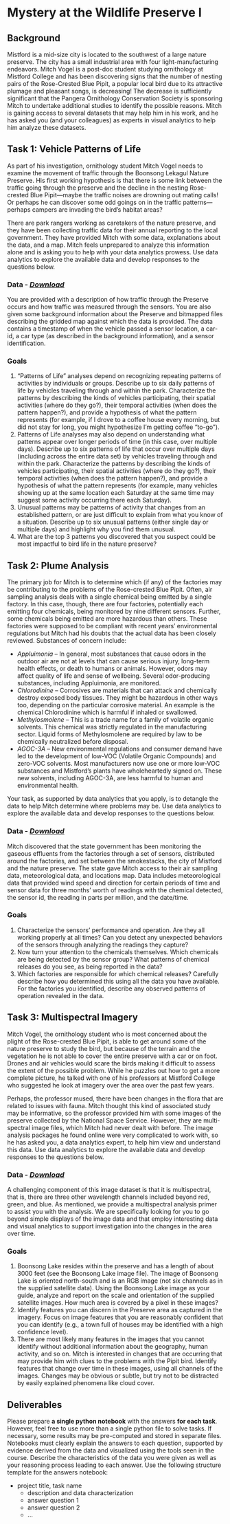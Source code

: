 # Mystery at the Wildlife Preserve I

## Background
Mistford is a mid-size city is located to the southwest of a large nature preserve. The city has a small industrial area with four light-manufacturing endeavors.  Mitch Vogel is a post-doc student studying ornithology at Mistford College and has been discovering signs that the number of nesting pairs of the Rose-Crested Blue Pipit, a popular local bird due to its attractive plumage and pleasant songs, is decreasing! The decrease is sufficiently significant that the Pangera Ornithology Conservation Society is sponsoring Mitch to undertake additional studies to identify the possible reasons. Mitch is gaining access to several datasets that may help him in his work, and he has asked you (and your colleagues) as experts in visual analytics to help him analyze these datasets.

## Task 1:  Vehicle Patterns of Life

As part of his investigation, ornithology student Mitch Vogel needs to examine the movement of traffic through the Boonsong Lekagul Nature Preserve. His first working hypothesis is that there is some link between the traffic going through the preserve and the decline in the nesting Rose-crested Blue Pipit—maybe the traffic noises are drowning out mating calls! Or perhaps he can discover some odd goings on in the traffic patterns—perhaps campers are invading the bird’s habitat areas?

There are park rangers working as caretakers of the nature preserve, and they have been collecting traffic data for their annual reporting to the local government. They have provided Mitch with some data, explanations about the data, and a map. Mitch feels unprepared to analyze this information alone and is asking you to help with your data analytics prowess. Use data analytics to explore the available data and develop responses to the questions below. 

### Data - *[Download](https://github.com/emmanueliarussi/DataScienceCapstone/tree/master/7_FinalProjects/MysteryWildlifePreserve/data/task1.zip)*

You are provided with a description of how traffic through the Preserve occurs and how traffic was measured through
the sensors. You are also given some background information about the Preserve and bitmapped files describing the gridded map against which the data is provided. The data contains a timestamp of when the vehicle passed a sensor location, a car-id, a car type (as described in the background information), and a sensor identification.


### Goals

1. “Patterns of Life” analyses depend on recognizing repeating patterns of activities by individuals or groups. Describe up to six daily patterns of life by vehicles traveling through and within the park. Characterize the patterns by describing the kinds of vehicles participating, their spatial activities (where do they go?), their temporal activities (when does the pattern happen?), and provide a hypothesis of what the pattern represents (for example, if I drove to a coffee house every morning, but did not stay for long, you might hypothesize I’m getting coffee “to-go”).
2. Patterns of Life analyses may also depend on understanding what patterns appear over longer periods of time (in this case, over multiple days). Describe up to six patterns of life that occur over multiple days (including across the entire data set) by vehicles traveling through and within the park. Characterize the patterns by describing the kinds of vehicles participating, their spatial activities (where do they go?), their temporal activities (when does the pattern happen?), and provide a hypothesis of what the pattern represents (for example, many vehicles showing up at the same location each Saturday at the same time may suggest some activity occurring there each Saturday).
3. Unusual patterns may be patterns of activity that changes from an established pattern, or are just difficult to explain from what you know of a situation. Describe up to six unusual patterns (either single day or multiple days) and highlight why you find them unusual.
4. What are the top 3 patterns you discovered that you suspect could be most impactful to bird life in the nature preserve? 

## Task 2: Plume Analysis

The primary job for Mitch is to determine which (if any) of the factories may be contributing to the problems of the Rose-crested Blue Pipit. Often, air sampling analysis deals with a single chemical being emitted by a single factory. In this case, though, there are four factories, potentially each emitting four chemicals, being monitored by nine different sensors. Further, some chemicals being emitted are more hazardous than others. These factories were supposed to be compliant with recent years’ environmental regulations but Mitch had his doubts that the actual data has been closely reviewed. Substances of concern include:

* *Appluimonia* – In general, most substances that cause odors in the outdoor air are not at levels that can cause serious injury, long-term health effects, or death to humans or animals. However, odors may affect quality of life and sense of wellbeing. Several odor-producing substances, including Appluimonia, are monitored.
* *Chlorodinine* – Corrosives are materials that can attack and chemically destroy exposed body tissues. They might be hazardous in other ways too, depending on the particular corrosive material. An example is the chemical Chlorodinine which is harmful if inhaled or swallowed.
* *Methylosmolene* – This is a trade name for a family of volatile organic solvents. This chemical was strictly regulated in the manufacturing sector. Liquid forms of Methylosmolene are required by law to be chemically neutralized before disposal.
* *AGOC-3A* – New environmental regulations and consumer demand have led to the development of low-VOC (Volatile Organic Compounds) and zero-VOC solvents. Most manufacturers now use one or more low-VOC substances and Mistford’s plants have wholeheartedly signed on. These new solvents, including AGOC-3A, are less harmful to human and environmental health.

Your task, as supported by data analytics that you apply, is to detangle the data to help Mitch determine where problems may be. Use data analytics to explore the available data and develop responses to the questions below. 

### Data - *[Download](https://github.com/emmanueliarussi/DataScienceCapstone/tree/master/7_FinalProjects/MysteryWildlifePreserve/data/task2.zip)*

Mitch discovered that the state government has been monitoring the gaseous effluents from the factories through a set of sensors, distributed around the factories, and set between the smokestacks, the city of Mistford and the nature preserve. The state gave Mitch access to their air sampling data, meteorological data, and locations map. Data includes meteorological data that provided wind speed and direction for certain periods of time and sensor data for three months’ worth of readings with the chemical detected, the sensor id, the reading in parts per million, and the
date/time. 

### Goals

1. Characterize the sensors’ performance and operation. Are they all working properly at all times? Can you detect any unexpected behaviors of the sensors through analyzing the readings they capture?
2. Now turn your attention to the chemicals themselves. Which chemicals are being detected by the sensor group? What patterns of chemical releases do you see, as being reported in the data? 
3. Which factories are responsible for which chemical releases? Carefully describe how you determined this using all the data you have available. For the factories you identified, describe any observed patterns of operation revealed in the data.

## Task 3: Multispectral Imagery

Mitch Vogel, the ornithology student who is most concerned about the plight of the Rose-crested Blue Pipit, is able to get around some of the nature preserve to study the bird, but because of the terrain and the vegetation he is not able to cover the entire preserve with a car or on foot. Drones and air vehicles would scare the birds making it difficult to assess the extent of the possible problem. While he puzzles out how to get a more complete picture, he talked with one of his professors at Mistford College who suggested he look at imagery over the area over the past few years.

Perhaps, the professor mused, there have been changes in the flora that are related to issues with fauna. Mitch thought this kind of associated study may be informative, so the professor provided him with some images of the preserve collected by the National Space Service. However, they are multi-spectral image files, which Mitch had never dealt with before. The image analysis packages he found online were very complicated to work with, so he has asked you, a data analytics expert, to help him view and understand this data. Use data analytics to explore the available data and develop responses to the questions below.

### Data - *[Download](https://github.com/emmanueliarussi/DataScienceCapstone/tree/master/7_FinalProjects/MysteryWildlifePreserve/data/task3.zip)*

A challenging component of this image dataset is that it is multispectral, that is, there are three other wavelength channels included beyond red, green, and blue. As mentioned, we provide a multispectral analysis primer to assist you with the analysis. We are specifically looking for you to go beyond simple displays of the image data and that employ interesting data and visual analytics to support investigation into the changes in the area over time. 

### Goals

1. Boonsong Lake resides within the preserve and has a length of about 3000 feet (see the Boonsong Lake image file). The image of Boonsong Lake is oriented north-south and is an RGB image (not six channels as in the supplied satellite data). Using the Boonsong Lake image as your guide, analyze and report on the scale and orientation of the supplied satellite images. How much area is covered by a pixel in these images? 
2. Identify features you can discern in the Preserve area as captured in the imagery. Focus on image features that you are reasonably confident that you can identify (e.g., a town full of houses may be identified with a high confidence level). 
3. There are most likely many features in the images that you cannot identify without additional information about the geography, human activity, and so on. Mitch is interested in changes that are occurring that may provide him with clues to the problems with the Pipit bird. Identify features that change over time in these images, using all channels of the images. Changes may be obvious or subtle, but try not to be distracted by easily explained phenomena like cloud cover. 

## Deliverables

Please prepare __a single python notebook__ with the answers __for each task__. However, feel free to use more than a single python file to solve tasks. If necessary, some results may be pre-computed and stored in separate files. Notebooks must clearly explain the answers to each question, supported by evidence derived from the data and visualized using the tools seen in the course. Describe the characteristics of the data you were given as well as your reasoning process leading to each answer. Use the following structure template for the answers notebook:

- project title, task name
    - description and data characterization 
    - answer question 1
    - answer question 2
    - ...

